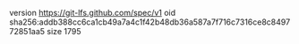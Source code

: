version https://git-lfs.github.com/spec/v1
oid sha256:addb388cc6ca1cb49a7a4c1f42b48db36a587a7f716c7316ce8c849772851aa5
size 1795

